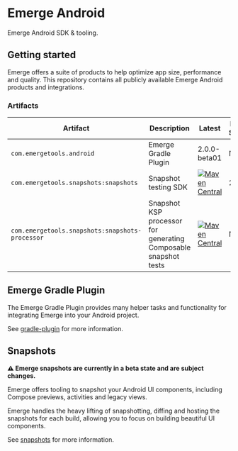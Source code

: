 # Emerge Android

Emerge Android SDK & tooling.

## Getting started

Emerge offers a suite of products to help optimize app size, performance and quality. This
repository contains all publicly available Emerge Android products and integrations.

### Artifacts

| Artifact                                        | Description                                                     | Latest                                                                                                                                                                                                             | Min SDK |
|-------------------------------------------------|-----------------------------------------------------------------|--------------------------------------------------------------------------------------------------------------------------------------------------------------------------------------------------------------------|---------|
| `com.emergetools.android`                       | Emerge Gradle Plugin                                            | 2.0.0-beta01                                                                                                                                                                                                       | N/A     |
| `com.emergetools.snapshots:snapshots`           | Snapshot testing SDK                                            | [![Maven Central](https://maven-badges.herokuapp.com/maven-central/com.emergetools.snapshots/snapshots/badge.svg)](https://maven-badges.herokuapp.com/maven-central/com.emergetools.snapshots/snapshots)           | 26      |
| `com.emergetools.snapshots:snapshots-processor` | Snapshot KSP processor for generating Composable snapshot tests | [![Maven Central](https://maven-badges.herokuapp.com/maven-central/com.emergetools.snapshots/snapshots-processor/badge.svg)](https://maven-badges.herokuapp.com/maven-central/com.emergetools.snapshots/snapshots) | N/A     |

## Emerge Gradle Plugin

The Emerge Gradle Plugin provides many helper tasks and functionality for integrating Emerge into
your Android project.

See [gradle-plugin](./gradle-plugin/README.md) for more information.

## Snapshots

**⚠️ Emerge snapshots are currently in a beta state and are subject changes.**

Emerge offers tooling to snapshot your Android UI components, including Compose previews, activities
and legacy views.

Emerge handles the heavy lifting of snapshotting, diffing and hosting the snapshots for each build,
allowing you to focus on building beautiful UI components.

See [snapshots](./snapshots/README.md) for more information.
